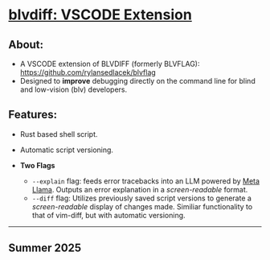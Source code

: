 <h1><u>blvdiff: VSCODE Extension</u></h1>

<h2>About:</h2>

- A VSCODE extension of BLVDIFF (formerly BLVFLAG): https://github.com/rylansedlacek/blvflag
- Designed to <b>improve</b> debugging directly on the command line for blind and low-vision (blv) developers.

<h2>Features:</h2>

- Rust based shell script.
- Automatic script versioning.

- <b>Two Flags</b>

  - <code>--explain</code> flag: feeds error tracebacks into an LLM powered by <a href="https://www.llama.com/">Meta Llama</a>. Outputs an error explanation in a <i>screen-readable</i> format.
  - <code>--diff</code> flag: Utilizes previously saved script versions to generate a <i>screen-readable</i> display of changes made. Similiar functionality to that of vim-diff, but with automatic versioning.

---------------------------------------------------------------
<h2>Summer 2025</h2>

